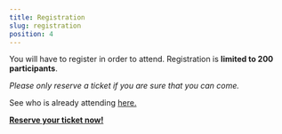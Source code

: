 ```yaml
---
title: Registration
slug: registration
position: 4
---
```


You will have to register in order to attend.
Registration is __limited to 200 participants__.

_Please only reserve a ticket if you are sure that you can come._

See who is already attending [here.](http://)
<div class="registration-join">
<a class="btn large primary" href="#" onclick="return amiandoTicketShopPopup('https://www.amiando.com/MYAXOGB?panelId=1134694&useDefaults=false', 650, 450);">
  <strong>
    Reserve your ticket now!
  </strong>
</a>
</div>